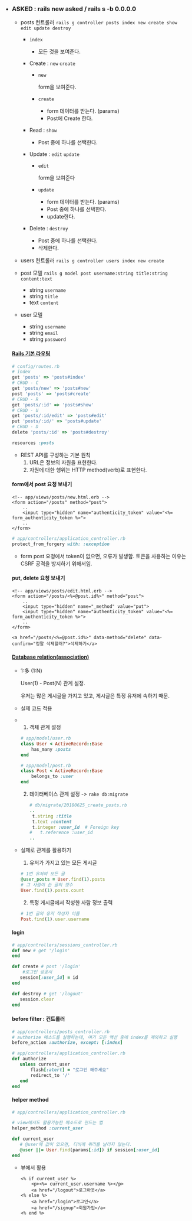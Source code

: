 * ### ASKED : rails new asked / rails s -b 0.0.0.0

  * posts 컨트롤러 `rails g controller posts index new create show edit update destroy` 

    * `index` 

      * 모든 것을 보여준다.

    * Create : `new` `create`

      * `new`

        form을 보여준다.

      * `create`

        * form 데이터를 받는다. (params)
        * Post에 Create 한다.

    * Read : `show`

      * Post 중에 하나를 선택한다.

    * Update : `edit` `update`

      * `edit`

        form을 보여준다

      * `update`

        * form 데이터를 받는다. (params)
        * Post 중에 하나를 선택한다.
        * update한다.

    * Delete : `destroy`

      * Post 중에 하나를 선택한다.
      * 삭제한다.

  * users 컨트롤러 `rails g controller users index new create`

  * post 모델 `rails g model post username:string title:string content:text` 

    * string `username`
    * string `title`
    * text `content`

  * user 모델

    * string `username`
    * string `email`
    * string `password`

  

  #### [Rails 기본 라우팅](https://guides.rorlab.org/routing.html#%EB%A6%AC%EC%86%8C%EC%8A%A4-%EA%B8%B0%EB%B0%98%EC%9C%BC%EB%A1%9C-%EB%9D%BC%EC%9A%B0%ED%8C%85%ED%95%98%EA%B8%B0-rails%EC%9D%98-%EA%B8%B0%EB%B3%B8)

  ```ruby
  # config/routes.rb
  # index
  get 'posts' => 'posts#index'
  # CRUD - C
  get 'posts/new' => 'posts#new'
  post 'posts' => 'posts#create'
  # CRUD - R
  get 'posts/:id' => 'posts#show'
  # CRUD - U
  get 'posts/:id/edit' => 'posts#edit'
  put 'posts/:id/' => 'posts#update'
  # CRUD - D
  delete 'posts/:id' => 'posts#destroy'
  ```

  ```ruby
  resources :posts
  ```

  * REST API를 구성하는 기본 원칙
    1. URL은 정보의 자원을 표현한다.
    2. 자원에 대한 행위는 HTTP method(verb)로 표현한다.

  #### form에서 post 요청 보내기

  ```erb
  <!-- app/views/posts/new.html.erb -->
  <form action="/posts" method="post">
      ..
      <input type="hidden" name="authenticity_token" value="<%= form_authenticity_token %>">
      ..
  </form>
  ```

  ```ruby
  # app/controllers/application_controller.rb
  protect_from_forgery with: :exception
  ```

  * form post 요청에서 token이 없으면, 오류가 발생함.
    토큰을 사용하는 이유는 CSRF 공격을 방지하기 위해서임.

  #### put, delete 요청 보내기

  ```erb
  <!-- app/views/posts/edit.html.erb -->
  <form action="/posts/<%=@post.id%>" method="post">
      ..
      <input type="hidden" name="_method" value="put">
      <input type="hidden" name="authenticity_token" value="<%= form_authenticity_token %>">
      ..
  </form>
  ```

  ```erb
  <a href="/posts/<%=@post.id%>" data-method="delete" data-confirm="정말 삭제할래?">삭제하기</a>
  ```

  #### [Database relation(association)](https://guides.rorlab.org/association_basics.html)

  * 1:多 (1:N)

    User(1) - Post(N) 관계 설정.

    유저는 많은 게시글을 가지고 있고, 
    게시글은 특정 유저에 속하기 때문.

  * 실제 코드 적용

  * 1. 객체 관계 설정

    ```ruby
    # app/model/user.rb
    class User < ActiveRecord::Base
        has_many :posts
    end
    ```

    ```ruby
    # app/model/post.rb
    class Post < ActiveRecord::Base
        belongs_to :user
    end
    ```

    2. 데이터베이스 관계 설정 -> `rake db:migrate`

       ```ruby
       # db/migrate/20180625_create_posts.rb
       ..
       	t.string :title
       	t.text :content
       	t.integer :user_id  # Foreign key
       #   t.reference :user_id
       ..
       ```

  

  * 실제로 관계를 활용하기

    1. 유저가 가지고 있는 모든 게시글

    ```ruby
    # 1번 유저의 모든 글
    @user_posts = User.find(1).posts
    # 그 사람이 쓴 글의 갯수
    User.find(1).posts.count
    ```

    2. 특정 게시글에서 작성한 사람 정보 출력

    ```ruby
    # 1번 글의 유저 작성자 이름
    Post.find(1).user.username
    ```

  #### login

  ```ruby
  # app/controllers/sessions_controller.rb
  def new # get '/login'
  end
  
  def create # post '/login'
      #로그인 성공시
     session[:user_id] = id
  end
  
  def destroy # get '/logout'
     session.clear 
  end
  ```

  #### before filter : 컨트롤러

  ```ruby
  # app/controllers/posts_controller.rb
  # authorize 메소드를 실행하는데, 여기 모든 액션 중에 index를 제외하고 실행
  before_action :authorize, except: [:index]
  ```

  ```ruby
  # app/controllers/application_controller.rb
  def authorize
     unless current_user
         flash[:alert] = "로그인 해주세요"
         redirect_to '/'
     end
  end
  ```

  #### helper method

  ```ruby
  # app/controllers/application_controller.rb
  
  # view에서도 활용가능한 메소드로 만드는 법
  helper_method :current_user
  
  def current_user
     # @user에 값이 있으면, 디비에 쿼리를 날리지 않는다.
     @user ||= User.find(params[:id]) if session[:user_id]
  end
  ```

  * 뷰에서 활용

    ```erb
    <% if current_user %>
    	<p><%= current_user.username %></p>
    	<a href="/logout">로그아웃</a>
    <% else %>
    	<a href="/login">로그인</a>
    	<a href="/signup">회원가입</a>
    <% end %>
    ```

    

